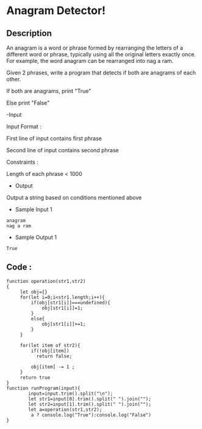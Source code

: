 # Anagram Detector!

## Description

An anagram is a word or phrase formed by rearranging the letters of a different word or phrase, typically using all the original letters exactly once. For example, the word anagram can be rearranged into nag a ram.

Given 2 phrases, write a program that detects if both are anagrams of each other.

If both are anagrams, print "True"

Else print "False"

-Input

Input Format :

First line of input contains first phrase

Second line of input contains second phrase

Constraints :

Length of each phrase < 1000

- Output

Output a string based on conditions mentioned above

- Sample Input 1

```
anagram
nag a ram

```

- Sample Output 1

```
True

```

## Code :

```
function operation(str1,str2)
{
     let obj={}
     for(let i=0;i<str1.length;i++){
         if(obj[str1[i]]===undefined){
             obj[str1[i]]=1;
         }
         else{
             obj[str1[i]]+=1;
         }
     }

     for(let item of str2){
         if(!obj[item])
           return false;

         obj[item] -= 1 ;
     }
     return true
}
function runProgram(input){
        input=input.trim().split("\n");
        let str1=input[0].trim().split(" ").join("");
        let str2=input[1].trim().split(" ").join("");
        let a=operation(str1,str2);
         a ? console.log("True"):console.log("False")
}

```
